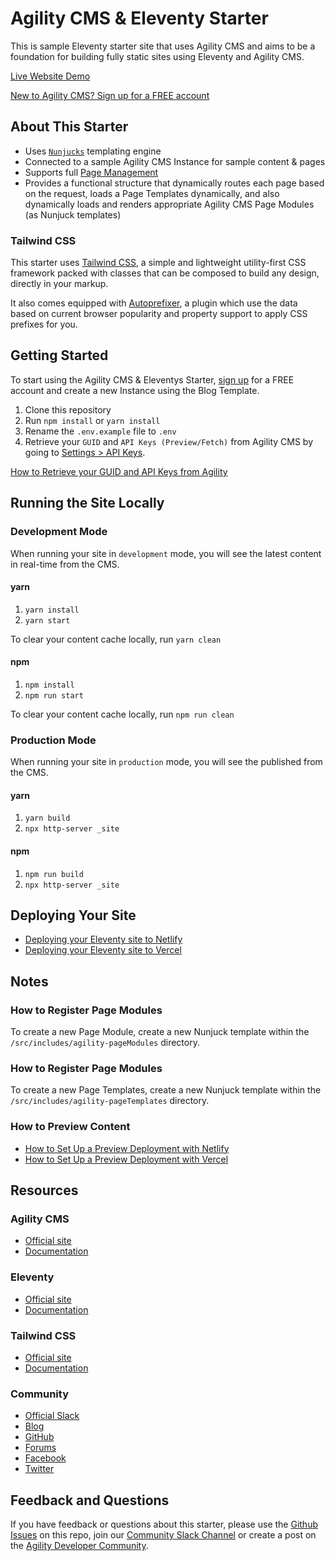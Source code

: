 # Agility CMS & Eleventy Starter

This is sample Eleventy starter site that uses Agility CMS and aims to be a foundation for building fully static sites using Eleventy and Agility CMS.

[Live Website Demo]()

[New to Agility CMS? Sign up for a FREE account](https://agilitycms.com/free)

## About This Starter

- Uses [`Nunjucks`](https://mozilla.github.io/nunjucks/) templating engine
- Connected to a sample Agility CMS Instance for sample content & pages
- Supports full [Page Management](https://help.agilitycms.com/hc/en-us/articles/360055805831)
- Provides a functional structure that dynamically routes each page based on the request, loads a Page Templates dynamically, and also dynamically loads and renders appropriate Agility CMS Page Modules (as Nunjuck templates)

### Tailwind CSS

This starter uses [Tailwind CSS](https://tailwindcss.com/), a simple and lightweight utility-first CSS framework packed with classes that can be composed to build any design, directly in your markup.

It also comes equipped with [Autoprefixer](https://www.npmjs.com/package/autoprefixer), a plugin which use the data based on current browser popularity and property support to apply CSS prefixes for you.

## Getting Started

To start using the Agility CMS & Eleventys Starter, [sign up](https://agilitycms.com/free) for a FREE account and create a new Instance using the Blog Template.

1. Clone this repository
2. Run `npm install` or `yarn install`
3. Rename the `.env.example` file to `.env`
4. Retrieve your `GUID` and `API Keys (Preview/Fetch)` from Agility CMS by going to [Settings > API Keys](https://manager.agilitycms.com/settings/apikeys).

[How to Retrieve your GUID and API Keys from Agility](https://help.agilitycms.com/hc/en-us/articles/360031919212-Retrieving-your-API-Key-s-Guid-and-API-URL-)

## Running the Site Locally

### Development Mode

When running your site in `development` mode, you will see the latest content in real-time from the CMS.

#### yarn

1. `yarn install`
2. `yarn start`

To clear your content cache locally, run `yarn clean`

#### npm

1. `npm install`
2. `npm run start`

To clear your content cache locally, run `npm run clean`

### Production Mode

When running your site in `production` mode, you will see the published from the CMS.

#### yarn

1. `yarn build`
2. `npx http-server _site`

#### npm

1. `npm run build`
2. `npx http-server _site`

## Deploying Your Site

- [Deploying your Eleventy site to Netlify](https://help.agilitycms.com/hc/en-us/articles/360061532771)
- [Deploying your Eleventy site to Vercel](https://help.agilitycms.com/hc/en-us/articles/360061536891)

## Notes

### How to Register Page Modules

To create a new Page Module, create a new Nunjuck template within the `/src/includes/agility-pageModules` directory.

### How to Register Page Modules

To create a new Page Templates, create a new Nunjuck template within the `/src/includes/agility-pageTemplates` directory.

### How to Preview Content

- [How to Set Up a Preview Deployment with Netlify](https://help.agilitycms.com/hc/en-us/articles/360061064432)
- [How to Set Up a Preview Deployment with Vercel](https://help.agilitycms.com/hc/en-us/articles/360061588511)

## Resources

### Agility CMS

- [Official site](https://agilitycms.com)
- [Documentation](https://help.agilitycms.com/hc/en-us)

### Eleventy

- [Official site](https://www.11ty.dev/)
- [Documentation](https://www.11ty.dev/docs/)

### Tailwind CSS

- [Official site](http://tailwindcss.com/)
- [Documentation](http://tailwindcss.com/docs)

### Community

- [Official Slack](https://join.slack.com/t/agilitycommunity/shared_invite/enQtNzI2NDc3MzU4Njc2LWI2OTNjZTI3ZGY1NWRiNTYzNmEyNmI0MGZlZTRkYzI3NmRjNzkxYmI5YTZjNTg2ZTk4NGUzNjg5NzY3OWViZGI)
- [Blog](https://agilitycms.com/resources/posts)
- [GitHub](https://github.com/agility)
- [Forums](https://help.agilitycms.com/hc/en-us/community/topics)
- [Facebook](https://www.facebook.com/AgilityCMS/)
- [Twitter](https://twitter.com/AgilityCMS)

## Feedback and Questions

If you have feedback or questions about this starter, please use the [Github Issues](https://github.com/agility/agilitycms-eleventy-starter/issues) on this repo, join our [Community Slack Channel](https://join.slack.com/t/agilitycommunity/shared_invite/enQtNzI2NDc3MzU4Njc2LWI2OTNjZTI3ZGY1NWRiNTYzNmEyNmI0MGZlZTRkYzI3NmRjNzkxYmI5YTZjNTg2ZTk4NGUzNjg5NzY3OWViZGI) or create a post on the [Agility Developer Community](https://help.agilitycms.com/hc/en-us/community/topics).
